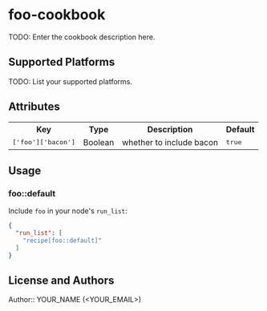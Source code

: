 # foo-cookbook

TODO: Enter the cookbook description here.

## Supported Platforms

TODO: List your supported platforms.

## Attributes

<table>
  <tr>
    <th>Key</th>
    <th>Type</th>
    <th>Description</th>
    <th>Default</th>
  </tr>
  <tr>
    <td><tt>['foo']['bacon']</tt></td>
    <td>Boolean</td>
    <td>whether to include bacon</td>
    <td><tt>true</tt></td>
  </tr>
</table>

## Usage

### foo::default

Include `foo` in your node's `run_list`:

```json
{
  "run_list": [
    "recipe[foo::default]"
  ]
}
```

## License and Authors

Author:: YOUR_NAME (<YOUR_EMAIL>)

